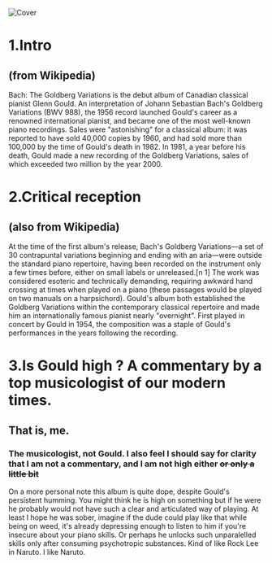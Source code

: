 ![Cover](https://i.pinimg.com/originals/70/e5/ba/70e5ba714aea178767d1ef0aa58fd7f8.jpg)

# 1.Intro
## (from Wikipedia)
Bach: The Goldberg Variations is the debut album of Canadian classical pianist Glenn Gould. An interpretation of Johann Sebastian Bach's Goldberg Variations (BWV 988), the 1956 record launched Gould's career as a renowned international pianist, and became one of the most well-known piano recordings. Sales were "astonishing" for a classical album: it was reported to have sold 40,000 copies by 1960, and had sold more than 100,000 by the time of Gould's death in 1982. In 1981, a year before his death, Gould made a new recording of the Goldberg Variations, sales of which exceeded two million by the year 2000.

# 2.Critical reception
## (also from Wikipedia)
At the time of the first album's release, Bach's Goldberg Variations—a set of 30 contrapuntal variations beginning and ending with an aria—were outside the standard piano repertoire, having been recorded on the instrument only a few times before, either on small labels or unreleased.[n 1] The work was considered esoteric and technically demanding, requiring awkward hand crossing at times when played on a piano (these passages would be played on two manuals on a harpsichord). Gould's album both established the Goldberg Variations within the contemporary classical repertoire and made him an internationally famous pianist nearly "overnight". First played in concert by Gould in 1954, the composition was a staple of Gould's performances in the years following the recording.

# 3.Is Gould high ? A commentary by a top musicologist of our modern times.
## That is, me.
### The musicologist, not Gould. I also feel I should say for clarity that I am not a commentary, and I am not high either ~~or only a little bit~~
On a more personal note this album is quite dope, despite Gould's persistent humming. You might think he is high on something but if he were he probably would not have such a clear and articulated way of playing. At least I hope he was sober, imagine if the dude could play like that while being on weed, it's already depressing enough to listen to him if you're insecure about your piano skills. Or perhaps he unlocks such unparalelled skills only after consuming psychotropic substances. Kind of like Rock Lee in Naruto. I like Naruto.
